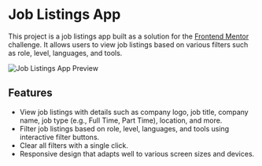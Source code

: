 # Job Listings App

This project is a job listings app built as a solution for the [Frontend Mentor](https://www.frontendmentor.io/) challenge. It allows users to view job listings based on various filters such as role, level, languages, and tools.

![Job Listings App Preview](#)

## Features

- View job listings with details such as company logo, job title, company name, job type (e.g., Full Time, Part Time), location, and more.
- Filter job listings based on role, level, languages, and tools using interactive filter buttons.
- Clear all filters with a single click.
- Responsive design that adapts well to various screen sizes and devices.
